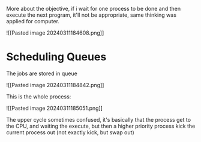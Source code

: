 More about the objective, if i wait for one process to be done and then execute the next program, it'll not be appropriate, same thinking was applied for computer. 

![[Pasted image 20240311184608.png]]

# Scheduling Queues

The jobs are stored in queue

![[Pasted image 20240311184842.png]]

This is the whole process:

![[Pasted image 20240311185051.png]]

The upper cycle sometimes confused, it's basically that the process get to the CPU, and waiting the execute, but then a higher priority process kick the current process out (not exactly kick, but swap out)